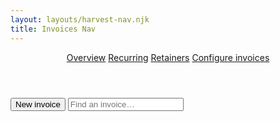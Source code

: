 ```yaml
---
layout: layouts/harvest-nav.njk
title: Invoices Nav
---
```


<header id="top-nav">
  <nav>
    <a href="#" class="is-active">Overview</a>
    <a href="#">Recurring</a>
    <a href="#">Retainers</a>
    <a href="#">Configure invoices</a>
  </nav>
</header>

<main>
  <div id="action-bar">
    <button>New invoice</button>
    <input type="text" placeholder="Find an invoice…">
  </div>
</main>
